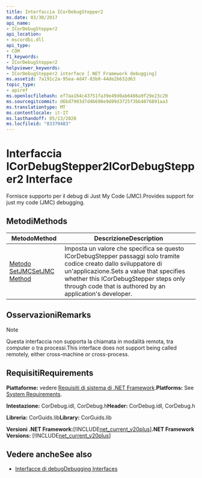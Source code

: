 ```yaml
---
title: Interfaccia ICorDebugStepper2
ms.date: 03/30/2017
api_name:
- ICorDebugStepper2
api_location:
- mscordbi.dll
api_type:
- COM
f1_keywords:
- ICorDebugStepper2
helpviewer_keywords:
- ICorDebugStepper2 interface [.NET Framework debugging]
ms.assetid: 7a191c2a-95ea-4d47-83b0-44de2b632d63
topic_type:
- apiref
ms.openlocfilehash: ef7aa164c43751fa39e49d0ab6486a9f29e23c20
ms.sourcegitcommit: d6bd7903d7d46698e9d89d3725f3bb4876891aa3
ms.translationtype: MT
ms.contentlocale: it-IT
ms.lasthandoff: 05/13/2020
ms.locfileid: "83379483"
---
```

# <a name="icordebugstepper2-interface"></a><span data-ttu-id="4d5c4-102">Interfaccia ICorDebugStepper2</span><span class="sxs-lookup"><span data-stu-id="4d5c4-102">ICorDebugStepper2 Interface</span></span>
<span data-ttu-id="4d5c4-103">Fornisce supporto per il debug di Just My Code (JMC).</span><span class="sxs-lookup"><span data-stu-id="4d5c4-103">Provides support for just my code (JMC) debugging.</span></span>  
  
## <a name="methods"></a><span data-ttu-id="4d5c4-104">Metodi</span><span class="sxs-lookup"><span data-stu-id="4d5c4-104">Methods</span></span>  
  
|<span data-ttu-id="4d5c4-105">Metodo</span><span class="sxs-lookup"><span data-stu-id="4d5c4-105">Method</span></span>|<span data-ttu-id="4d5c4-106">Descrizione</span><span class="sxs-lookup"><span data-stu-id="4d5c4-106">Description</span></span>|  
|------------|-----------------|  
|[<span data-ttu-id="4d5c4-107">Metodo SetJMC</span><span class="sxs-lookup"><span data-stu-id="4d5c4-107">SetJMC Method</span></span>](icordebugstepper2-setjmc-method.md)|<span data-ttu-id="4d5c4-108">Imposta un valore che specifica se questo ICorDebugStepper passaggi solo tramite codice creato dallo sviluppatore di un'applicazione.</span><span class="sxs-lookup"><span data-stu-id="4d5c4-108">Sets a value that specifies whether this ICorDebugStepper steps only through code that is authored by an application's developer.</span></span>|  
  
## <a name="remarks"></a><span data-ttu-id="4d5c4-109">Osservazioni</span><span class="sxs-lookup"><span data-stu-id="4d5c4-109">Remarks</span></span>  
  
> [!NOTE]
> <span data-ttu-id="4d5c4-110">Questa interfaccia non supporta la chiamata in modalità remota, tra computer o tra processi.</span><span class="sxs-lookup"><span data-stu-id="4d5c4-110">This interface does not support being called remotely, either cross-machine or cross-process.</span></span>  
  
## <a name="requirements"></a><span data-ttu-id="4d5c4-111">Requisiti</span><span class="sxs-lookup"><span data-stu-id="4d5c4-111">Requirements</span></span>  
 <span data-ttu-id="4d5c4-112">**Piattaforme:** vedere [Requisiti di sistema di .NET Framework](../../get-started/system-requirements.md).</span><span class="sxs-lookup"><span data-stu-id="4d5c4-112">**Platforms:** See [System Requirements](../../get-started/system-requirements.md).</span></span>  
  
 <span data-ttu-id="4d5c4-113">**Intestazione:** CorDebug.idl, CorDebug.h</span><span class="sxs-lookup"><span data-stu-id="4d5c4-113">**Header:** CorDebug.idl, CorDebug.h</span></span>  
  
 <span data-ttu-id="4d5c4-114">**Libreria:** CorGuids.lib</span><span class="sxs-lookup"><span data-stu-id="4d5c4-114">**Library:** CorGuids.lib</span></span>  
  
 <span data-ttu-id="4d5c4-115">**Versioni .NET Framework:**[!INCLUDE[net_current_v20plus](../../../../includes/net-current-v20plus-md.md)]</span><span class="sxs-lookup"><span data-stu-id="4d5c4-115">**.NET Framework Versions:** [!INCLUDE[net_current_v20plus](../../../../includes/net-current-v20plus-md.md)]</span></span>  
  
## <a name="see-also"></a><span data-ttu-id="4d5c4-116">Vedere anche</span><span class="sxs-lookup"><span data-stu-id="4d5c4-116">See also</span></span>

- [<span data-ttu-id="4d5c4-117">Interfacce di debug</span><span class="sxs-lookup"><span data-stu-id="4d5c4-117">Debugging Interfaces</span></span>](debugging-interfaces.md)
